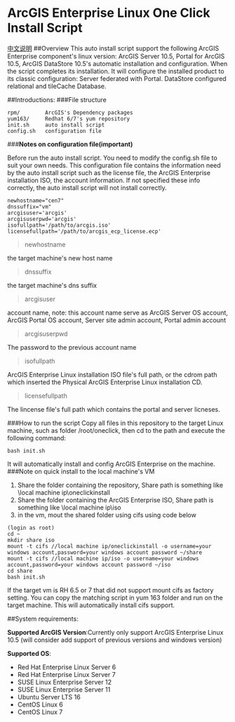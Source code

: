 # ArcGIS Enterprise Linux One Click Install Script
[中文说明](https://github.com/crazyxhz/ArcGIS-Enterprise-One-Click-Install/blob/master/README_CN.md)
##Overview
This auto install script support the following ArcGIS Enterprise component's linux version: ArcGIS Server 10.5, Portal for ArcGIS 10.5, ArcGIS DataStore 10.5's automatic installation and configuration. When the script completes its installation. It will configure the installed product to its classic configuration: Server federated with Portal. DataStore configured relational and tileCache Database.
 
##Introductions:
###File structure
```
rpm/		ArcGIS's Dependency packages
yum163/		Redhat 6/7's yum repository
init.sh		auto install script
config.sh	configuration file		
```

###**Notes on configuration file(important)**

Before run the auto install script. You need to modify the config.sh file to suit your own needs. This configuration file contains the information need by the auto install script such as the license file, the ArcGIS Enterprise installation ISO, the account information. If not specified these info correctly, the auto install script will not install correctly.

```
newhostname="cen7"		
dnssuffix="vm"
arcgisuser='arcgis'
arcgisuserpwd='arcgis'
isofullpath='/path/to/arcgis.iso'
licensefullpath='/path/to/arcgis_ecp_license.ecp'
```
>newhostname

the target machine's new host name

>dnssuffix            

the target machine's dns suffix

>arcgisuser

account name, note: this account name serve as ArcGIS Server OS account, ArcGIS Portal OS account,  Server site admin account, Portal admin account

>arcgisuserpwd

The password to the previous account name

>isofullpath

ArcGIS Enterprise Linux installation ISO file's full path, or the cdrom path which inserted the Physical ArcGIS Enterprise Linux installation CD.

>licensefullpath

The lincense file's full path which contains the portal and server licneses.


###How to run the script
Copy all files in this repository to the target Linux machine, such as folder /root/oneclick, then cd to the path and execute the following command:
```
bash init.sh
```
It will automatically install and config ArcGIS Enterprise on the machine. 
###Note on quick install to the local machine's VM

 1. Share the folder containing the repository, Share path is something like \\local machine ip\oneclickinstall
 2. Share the folder containing the ArcGIS Enterprise ISO, Share path is something like \\local machine ip\iso
 3. in the vm, mout the shared folder using cifs using code below


```
(login as root)
cd ~
mkdir share iso
mount -t cifs //local machine ip/oneclickinstall -o username=your windows account,password=your windows account password ~/share
mount -t cifs //local machine ip/iso -o username=your windows account,password=your windows account password ~/iso
cd share
bash init.sh
```
If the target vm is RH 6.5 or 7 that did not support mount cifs as factory setting. You can copy the matching script in yum 163 folder and run on the target machine. This will automatically install cifs support.


##System requirements:

**Supported ArcGIS Version**:Currently only support ArcGIS Enterprise Linux 10.5 (will consider add support of previous versions and windows version)


**Supported OS**:

 - Red Hat Enterprise Linux Server 6
 - Red Hat Enterprise Linux Server 7
 - SUSE Linux Enterprise Server 12
 - SUSE Linux Enterprise Server 11
 - Ubuntu Server LTS 16
 - CentOS Linux 6
 - CentOS Linux 7






